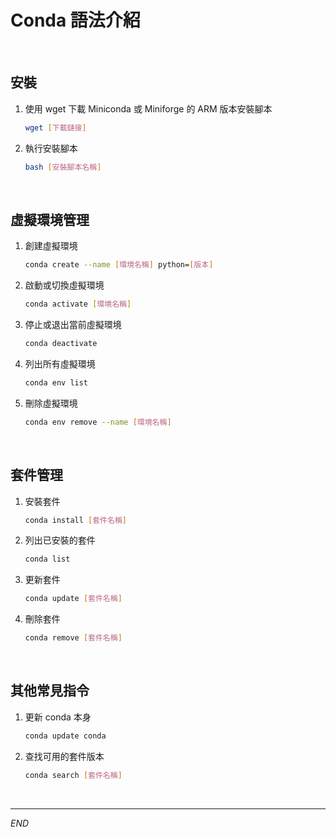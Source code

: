 # Conda 語法介紹

<br>


## 安裝

1. 使用 wget 下載 Miniconda 或 Miniforge 的 ARM 版本安裝腳本

    ```bash
    wget [下載鏈接] 
    ```

2. 執行安裝腳本

    ```bash
    bash [安裝腳本名稱]  
    ```


<br>

## 虛擬環境管理

1. 創建虛擬環境

    ```bash
    conda create --name [環境名稱] python=[版本]
    ```

2. 啟動或切換虛擬環境

    ```bash
    conda activate [環境名稱]
    ```

3. 停止或退出當前虛擬環境

    ```bash
    conda deactivate
    ```

4. 列出所有虛擬環境

    ```bash
    conda env list
    ```

5. 刪除虛擬環境

    ```bash
    conda env remove --name [環境名稱]
    ```


<br>

## 套件管理

1. 安裝套件

    ```bash
    conda install [套件名稱]
    ```

2. 列出已安裝的套件

    ```bash
    conda list
    ```

3. 更新套件

    ```bash
    conda update [套件名稱]
    ```

4. 刪除套件

    ```bash
    conda remove [套件名稱]
    ```

<br>

## 其他常見指令

1. 更新 conda 本身

    ```bash
    conda update conda
    ```

2. 查找可用的套件版本

    ```bash
    conda search [套件名稱]
    ```

<br>

---

_END_
